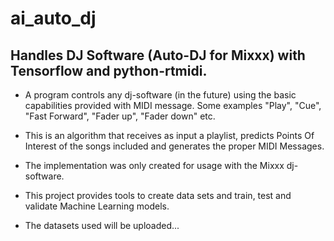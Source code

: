 # ai_auto_dj
## Handles DJ Software (Auto-DJ for Mixxx) with Tensorflow and python-rtmidi.

- A program controls any dj-software (in the future) using the basic
capabilities provided with MIDI message.
Some examples "Play", "Cue", "Fast Forward", "Fader up", "Fader down" etc.

- This is an algorithm that receives as input a playlist, predicts Points Of Interest
of the songs included and generates the proper MIDI Messages.

- The implementation was only created for usage with the Mixxx dj-software.

- This project provides tools to create data sets and train, test and validate
Machine Learning models.

- The datasets used will be uploaded...
